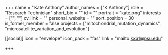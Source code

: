 +++
name = "Kate Anthony"
author_names = ["K Anthony"]
role = "Research Technician"
short_bio = ""
id = ""
portrait = "kate.png"
interests = ["", ""]
cv_link = ""
personal_website = ""
sort_position = 30
is_former_member = false
projects = ["mitochondrial_mutation_dynamics", "microsatellite_variation_and_evolution"]

[[social]]
    icon = "envelope"
    icon_pack = "fas"
    link = "mailto:kxa1@psu.edu"

+++

